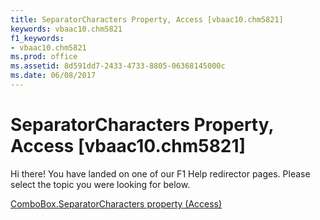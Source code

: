 ```yaml
---
title: SeparatorCharacters Property, Access [vbaac10.chm5821]
keywords: vbaac10.chm5821
f1_keywords:
- vbaac10.chm5821
ms.prod: office
ms.assetid: 8d591dd7-2433-4733-8805-06368145000c
ms.date: 06/08/2017
---
```



# SeparatorCharacters Property, Access [vbaac10.chm5821]

Hi there! You have landed on one of our F1 Help redirector pages. Please select the topic you were looking for below.

[ComboBox.SeparatorCharacters property (Access)](http://msdn.microsoft.com/library/7a91ecdf-35e0-d32c-7355-7656d9ed7ad1%28Office.15%29.aspx)

